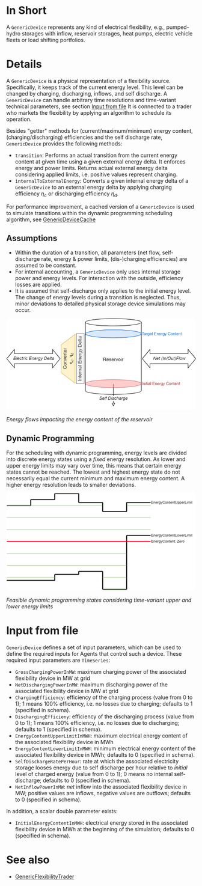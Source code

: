 # In Short

A `GenericDevice` represents any kind of electrical flexibility, e.g., pumped-hydro storages with inflow, reservoir storages, heat pumps, electric vehicle fleets or load shifting portfolios.

# Details

A `GenericDevice` is a physical representation of a flexibility source.
Specifically, it keeps track of the current energy level.
This level can be changed by charging, discharging, inflows, and self discharge.
A `GenericDevice` can handle arbitrary time resolutions and time-variant technical parameters, see section [Input from file](#Input-from-file)
It is connected to a trader who markets the flexibility by applying an algorithm to schedule its operation.

Besides "getter" methods for (current/maximum/minimum) energy content, (charging/discharging) efficiencies and the self discharge rate, `GenericDevice` provides the following methods:

* `transition`: Performs an actual transition from the current energy content at given time using a given external energy delta. It enforces energy and power limits. Returns actual external energy delta considering applied limits, i.e. positive values represent charging.
* `internalToExternalEnergy`: Converts a given internal energy delta of a `GenericDevice` to an external energy delta by applying charging efficiency $\eta_\mathrm{c}$ or discharging efficiency $\eta_\mathrm{d}$.

For performance improvement, a cached version of a `GenericDevice` is used to simulate transitions within the dynamic programming scheduling algorithm, see [GenericDeviceCache](./GenericDeviceCache)

## Assumptions

* Within the duration of a transition, all parameters (net flow, self-discharge rate, energy & power limits, (dis-)charging efficiencies) are assumed to be constant.
* For internal accounting, a `GenericDevice` only uses internal storage power and energy levels. For interaction with the outside, efficiency losses are applied.
* It is assumed that self-discharge only applies to the initial energy level. The change of energy levels during a transition is neglected. Thus, minor deviations to detailed physical storage device simulations may occur.

![GenericDevice_Transition.png](../../uploads/GenericDevice_Transition.png)

_Energy flows impacting the energy content of the reservoir_

## Dynamic Programming

For the scheduling with dynamic programming, energy levels are divided into discrete energy states using a _fixed_ energy resolution.
As lower and upper energy limits may vary over time, this means that certain energy states cannot be reached.
The lowest and highest energy state do not necessarily equal the current minimum and maximum energy content.
A higher energy resolution leads to smaller deviations.

![DynamicProgramming_States.png](../../uploads/DynamicProgramming_States.png)

_Feasible dynamic programming states considering time-variant upper and lower energy limits_

# Input from file

`GenericDevice` defines a set of input parameters, which can be used to define the required inputs for Agents that control such a device.
These required input parameters are `TimeSeries`:

* `GrossChargingPowerInMW`: maximum charging power of the associated flexibility device in MW at grid
* `NetDischargingPowerInMW`: maximum discharging power of the associated flexibility device in MW at grid
* `ChargingEfficiency`: efficiency of the charging process (value from 0 to 1); 1 means 100% efficiency, i.e. no losses due to charging; defaults to 1 (specified in schema).
* `DischargingEfficieny`: efficiency of the discharging process (value from 0 to 1); 1 means 100% efficiency, i.e. no losses due to discharging; defaults to 1 (specified in schema).
* `EnergyContentUpperLimitInMWH`: maximum electrical energy content of the associated flexibility device in MWh
* `EnergyContentLowerLimitInMWH`: minimum electrical energy content of the associated flexibility device in MWh; defaults to 0 (specified in schema).
* `SelfDischargeRatePerHour`: rate at which the associated electricity storage looses energy due to self discharge per hour relative to _initial_ level of charged energy (value from 0 to 1); 0 means no internal self-discharge; defaults to 0 (specified in schema).
* `NetInflowPowerInMW`: _net_ inflow into the associated flexibility device in MW; positive values are inflows, negative values are outflows; defaults to 0 (specified in schema).

In addition, a scalar double parameter exists:

* `InitialEnergyContentInMWH`: electrical energy stored in the associated flexibility device in MWh at the beginning of the simulation; defaults to 0 (specified in schema).

# See also

* [GenericFlexibilityTrader](../Agents/GenericFlexibilityTrader.md)